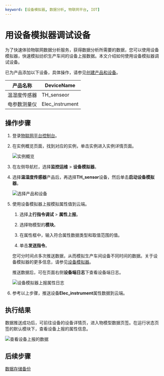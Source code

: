 ```yaml
---
keyword: [设备模拟器, 数据分析, 物联网平台, IOT]
---
```


# 用设备模拟器调试设备

为了快速体验物联网数据分析服务，获得数据分析所需要的数据，您可以使用设备模拟器，快速模拟纺织生产车间的设备上报数据。本文介绍如何使用设备模拟器调试设备。

已为产品添加以下设备，具体操作，请参见[创建产品和设备]()。

|产品名称|DeviceName|
|----|----------|
|温湿度传感器|TH\_senseor|
|电参数测量仪|Elec\_instrument|

## 操作步骤

1.  登录[物联网平台控制台](http://iot.console.aliyun.com/)。

2.  在实例概览页面，找到对应的实例，单击实例进入实例详情页面。

    ![实例概览](https://static-aliyun-doc.oss-accelerate.aliyuncs.com/assets/img/zh-CN/7118319061/p174584.png)

3.  在左侧导航栏，选择**监控运维** \> **设备模拟器**。

4.  选择**温湿度传感器**产品后，再选择**TH\_sensor**设备，然后单击**启动设备模拟器**。

    ![选择产品和设备](https://static-aliyun-doc.oss-accelerate.aliyuncs.com/assets/img/zh-CN/0663471161/p233027.gif)

5.  使用设备模拟器上报模拟属性值到云端。

    1.  选择**上行指令调试** \> **属性上报**。

    2.  选择物模型的**模块**。

    3.  在属性框中，输入符合属性数据类型和取值范围的值。

    4.  单击**发送指令**。

    您可分时间点多次推送数据，从而模拟生产车间设备不同时间的数据。关于设备模拟器的更多信息，请参见[设备模拟器](/cn.zh-CN/监控运维/设备模拟器.md)。

    推送数据后，可在页面右侧**设备端日志**下查看设备端日志。

    ![设备模拟器上报属性日志 ](https://static-aliyun-doc.oss-accelerate.aliyuncs.com/assets/img/zh-CN/2664561161/p232521.gif)

6.  参考以上步骤，推送设备**Elec\_instrument**属性数据到云端。


## 执行结果

数据推送成功后，可前往设备的设备详情页，进入物模型数据页签。在运行状态页签的默认模块下，查看设备上报的属性信息。

![查看设备上报的数据](https://static-aliyun-doc.oss-accelerate.aliyuncs.com/assets/img/zh-CN/2172371161/p232764.gif)

## 后续步骤

[数据存储备份]()

